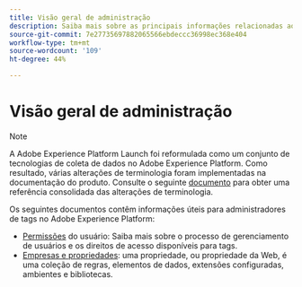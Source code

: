 ```yaml
---
title: Visão geral de administração
description: Saiba mais sobre as principais informações relacionadas aos administradores no Adobe Experience Platform Launch.
source-git-commit: 7e27735697882065566ebdeccc36998ec368e404
workflow-type: tm+mt
source-wordcount: '109'
ht-degree: 44%

---
```


# Visão geral de administração

>[!NOTE]
>
>A Adobe Experience Platform Launch foi reformulada como um conjunto de tecnologias de coleta de dados no Adobe Experience Platform. Como resultado, várias alterações de terminologia foram implementadas na documentação do produto. Consulte o seguinte [documento](../../term-updates.md) para obter uma referência consolidada das alterações de terminologia.

Os seguintes documentos contêm informações úteis para administradores de tags no Adobe Experience Platform:

* [Permissões](user-permissions.md) do usuário: Saiba mais sobre o processo de gerenciamento de usuários e os direitos de acesso disponíveis para tags.
* [Empresas e propriedades](companies-and-properties.md): uma propriedade, ou propriedade da Web, é uma coleção de regras, elementos de dados, extensões configuradas, ambientes e bibliotecas.
